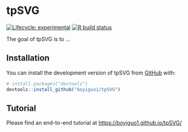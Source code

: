 
# tpSVG

<!-- badges: start -->
[![Lifecycle: experimental](https://img.shields.io/badge/lifecycle-experimental-orange.svg)](https://lifecycle.r-lib.org/articles/stages.html#experimental)
[![R build status](https://github.com/boyiguo1/tpSVG/workflows/R-CMD-check-bioc/badge.svg)](https://github.com/boyiguo1/tpSVG/actions)
<!-- badges: end -->

The goal of tpSVG is to ...

## Installation

You can install the development version of tpSVG from [GitHub](https://github.com/boyiguo1/tpSVG) with:

``` r
# install.packages("devtools")
devtools::install_github("boyiguo1/tpSVG")
```

## Tutorial

Please find an end-to-end tutorial at https://boyiguo1.github.io/tpSVG/



